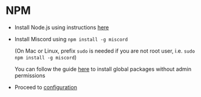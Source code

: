 # NPM

* Install Node.js using instructions [here](installation/node.js)
* Install Miscord using `npm install -g miscord`

  \(On Mac or Linux, prefix `sudo` is needed if you are not root user, i.e. `sudo npm install -g miscord`\)  

  You can follow the guide [here](https://github.com/sindresorhus/guides/blob/master/npm-global-without-sudo.md) to install global packages without admin permissions

* Proceed to [configuration](/#configuration)

